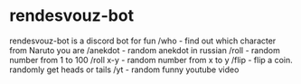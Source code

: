 # rendesvouz-bot
rendesvouz-bot is a discord bot for fun
/who - find out which character from Naruto you are
/anekdot - random anekdot in russian
/roll - random number from 1 to 100
/roll x-y - random number from x to y
/flip - flip a coin. randomly get heads or tails
/yt - random funny youtube video
